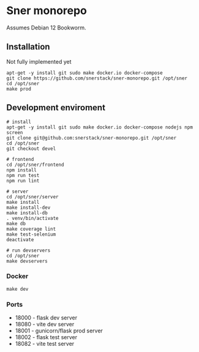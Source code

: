 # Sner monorepo

Assumes Debian 12 Bookworm.


## Installation

Not fully implemented yet

```
apt-get -y install git sudo make docker.io docker-compose
git clone https://github.com/snerstack/sner-monorepo.git /opt/sner
cd /opt/sner
make prod
```


## Development enviroment

```
# install
apt-get -y install git sudo make docker.io docker-compose nodejs npm screen
git clone git@github.com:snerstack/sner-monorepo.git /opt/sner
cd /opt/sner
git checkout devel

# frontend
cd /opt/sner/frontend
npm install
npm run test
npm run lint

# server
cd /opt/sner/server
make install
make install-dev
make install-db
. venv/bin/activate
make db
make coverage lint
make test-selenium
deactivate

# run devservers
cd /opt/sner
make devservers
```

### Docker
```
make dev
```

### Ports

* 18000 - flask dev server
* 18080 - vite dev server
* 18001 - gunicorn/flask prod server
* 18002 - flask test server
* 18082 - vite test server